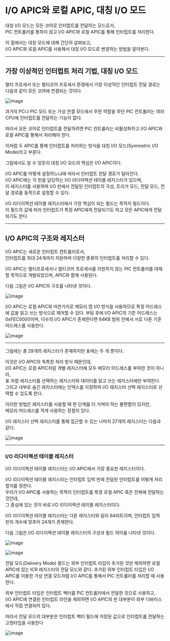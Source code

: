 # I/O APIC와 로컬 APIC, 대칭 I/O 모드

대칭 I/O 모드는 모든 코어로 인터럽트를 전달하는 모드로서,<BR>PIC 컨트롤러를 통하지 않고 I/O APIC와 로컬 APIC를 통해 인터럽트를 처리한다.

이 절에서는 대칭 모드에 대해 간단히 살펴보고,<BR>I/O APIC와 로컬 APIC를 사용해서 대칭 I/O 모드로 변경하는 방법을 알아본다.

<HR>

## 가장 이상적인 인터럽트 처리 기법, 대칭 I/O 모드

멀티 프로세서 또는 멀티코어 프로세서 환경에서 가장 이상적인 인터럽트 전달 경로는 다음과 같이 모든 코어에 연결되는 것이다.

![image](https://user-images.githubusercontent.com/34773827/62617937-fd038f00-b94d-11e9-95d3-7de37fd0a7c2.png)

과거의 PC나 PIC 모드 또는 가상 연결 모드에서 주된 역할을 하던 PIC 컨트롤러는 여러 CPU에 인터럽트를 전달하는 기능이 없다.

따라서 모든 코어로 인터럽트를 전달하려면 PIC 컨트롤러는 비활성화하고 I/O APIC와 로컬 APIC를 통해서 처리해야 한다.

이처럼 두 APIC를 통해 인터럽트를 처리하는 방식을 대칭 I/O 모드(Symmetric I/O Mode)라고 부른다.

그림에서도 알 수 있듯이 대칭 I/O 모드의 핵심은 I/O APIC이다.

I/O APIC를 어떻게 설정하느냐에 따라서 인터럽트 전달 경로가 달라진다.<BR>I/O APIC에는 각 핀을 담당하는 I/O 리다이렉션 테이블 레지스터가 있으며,<BR>이 레지스터를 사용하여 I/O 핀에서 전달된 인터럽트의 극성, 트리거 모드, 전달 모드, 전달 경로를 동적으로 설정할 수 있다.

I/O 리다이렉션 테이블 레지스터에서 가장 핵심이 되는 필드는 목적지 필드이다.<BR>이 필드의 값에 따라 인터럽트가 특정 APIC에게 전달되기도 하고 모든 APIC에게 전달되기도 한다.

<HR>

## I/O APIC의 구조와 레지스터

I/O APIC는 새로운 인터럽트 컨트롤러로서, <BR>인터럽트를 최대 24개까지 지원하며 다양한 종류의 인터럽트를 처리할 수 있다.

I/O APIC는 멀티프로세서나 멀티코어 프로세서를 지원하지 않는 PIC 컨트롤러를 대체할 목적으로 개발되었으며, APIC와 함께 사용된다.

다음 그림은 I/O APIC의 구조를 나타낸 것이다.

![image](https://user-images.githubusercontent.com/34773827/62618180-8a46e380-b94e-11e9-8689-a8a214d3c675.png)

I/O APIC는 로컬 APIC와 마찬가지로 메모리 맵 I/O 방식을 사용하므로 특정 어드레스에 값을 읽고 쓰는 방식으로 제어할 수 있다. 부팅 후에 I/O APIC의 기준 어드레스는 0xFEC0000이며, 다수의  I/O APIC가 존재한다면 64KB 범위 안에서 서로 다른 기준 어드레스를 사용한다.

![image](https://user-images.githubusercontent.com/34773827/62618256-beba9f80-b94e-11e9-9a14-2b1f1b3fb6d7.png)

<HR>

그림에는 총 29개의 레지스터가 존재하지만 표에는 두 개 뿐이다.

이것은 I/O APIC의 독특한 처리 방식 때문인데,<BR>I/O APIC는 로컬 APIC처럼 개별 레지스터에 모두 메모리 어드레스를 부여한 것이 아니라,<BR>표 처럼 레지스터를 선택하는 레지스터와 데이터를 읽고 쓰는 레지스터에만 부여한다.<BR>그리고 내부로 숨긴 레지스터에는 인덱스를 지정하여 I/O 레지스터 선택 레지스터로 선택할 수 있도록 한다.

이러한 방법은 레지스터를 사용할 때 한 단계를 더 거쳐야 하는 불편함이 있지만,<BR>메모리 어드레스를 적게 사용하는 장점이 있다.

I/O 레지스터 선택 레지스터를 통해 접근할 수 있는 나머지 27개의 레지스터는 다음과 같다.

![image](https://user-images.githubusercontent.com/34773827/62618458-3e486e80-b94f-11e9-8748-3ec9e9b04559.png)

<HR>

### I/O 리다이렉션 테이블 레지스터

I/O 리다이렉션 테이블 레지스터는 I/O APIC에서 가장 중요한 레지스터이다.

I/O 리다이렉션 테이블 레지스터는 인터럽트 입력 핀에 전달된 인터럽트를 어떻게 처리할지를 정한다.<BR>우리가 I/O APIC를 사용하는 목적이 인터럽트를 특정 로컬 APIC 혹은 전체에 전달하는 것인데,<BR>그 중심에 있는 것이 바로 I/O 리다이렉션 테이블 레지스터이다.

I/O 리다이렉션 테이블 레지스터는 다른 레지스터와 달리 64비트이며, 인터럽트 입력 핀의 개수에 맞추어 24개가 존재한다.

다음 그림은 I/O 리다이렉션 테이블 레지스터의 구성과 필드 의미를 나타낸 것이다.

![image](https://user-images.githubusercontent.com/34773827/62618616-9e3f1500-b94f-11e9-9bf0-fcdc1800b565.png)

![image](https://user-images.githubusercontent.com/34773827/62618670-c29af180-b94f-11e9-9347-37c3ee9d85bd.png)

전달 모드(Delivery Mode) 필드는 외부 인터럽트 타입이 추가된 것만 제외하면 로컬 APIC에 있는 ICR 레지스터의 전달 모드와 같다. 추가된 외부 인터럽트 타입은 I/O APIC를 이용한 가상 연결 모드처럼 I/O APIC를 통해서 PIC 컨트롤러를 처리할 때 사용한다.

외부 인터럽트 타입은 인터럽트 벡터를 PIC 컨트롤러에서 전달한 것으로 사용하고,<BR>I/O APIC에 연결된 인터럽트 라인을 제외하면 I/O APIC의 핀 대부분이 외부 디바이스에서 직접 연결되어 있다.

따라서 전달 모드의 대부분은 인터럽트 벡터 필드에 저장된 값으로 인터럽트를 전달하는 고정타입을 사용한다

![image](https://user-images.githubusercontent.com/34773827/62618801-202f3e00-b950-11e9-9235-b2b4304551f9.png)

